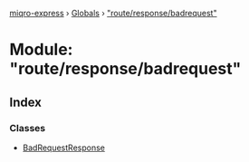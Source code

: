 [miqro-express](../README.md) › [Globals](../globals.md) › ["route/response/badrequest"](_route_response_badrequest_.md)

# Module: "route/response/badrequest"

## Index

### Classes

* [BadRequestResponse](../classes/_route_response_badrequest_.badrequestresponse.md)

